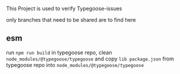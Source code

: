 This Project is used to verify Typegoose-issues

only branches that need to be shared are to find here

## esm

run `npm run build` in typegoose repo, clean `node_modules/@typegoose/typegoose` and copy `lib package.json` from typegoose repo into `node_modules/@typegoose/typegoose`
